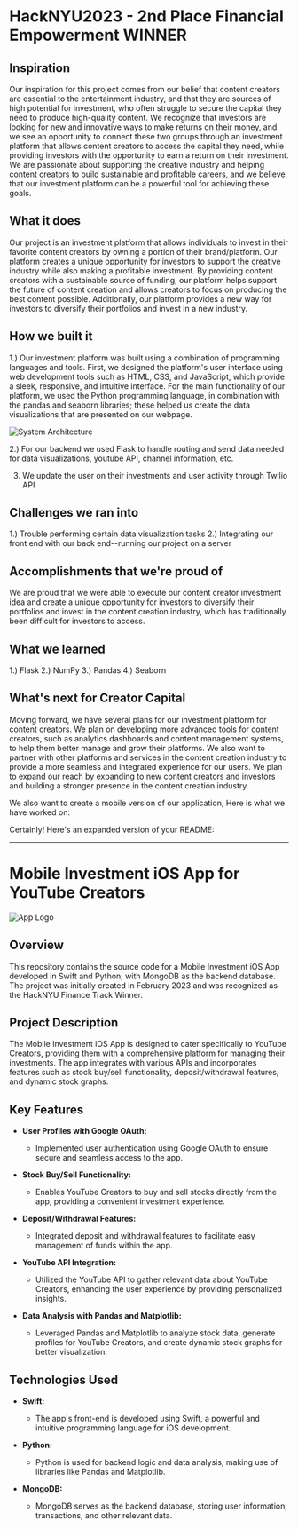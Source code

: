 # HackNYU2023 - 2nd Place Financial Empowerment WINNER


## Inspiration
Our inspiration for this project comes from our belief that content creators are essential to the entertainment industry, and that they are sources of high potential for investment, who often struggle to secure the capital they need to produce high-quality content. We recognize that investors are looking for new and innovative ways to make returns on their money, and we see an opportunity to connect these two groups through an investment platform that allows content creators to access the capital they need, while providing investors with the opportunity to earn a return on their investment. We are passionate about supporting the creative industry and helping content creators to build sustainable and profitable careers, and we believe that our investment platform can be a powerful tool for achieving these goals.

## What it does
Our project is an investment platform that allows individuals to invest in their favorite content creators by owning a portion of their brand/platform. Our platform creates a unique opportunity for investors to support the creative industry while also making a profitable investment. By providing content creators with a sustainable source of funding, our platform helps support the future of content creation and allows creators to focus on producing the best content possible. Additionally, our platform provides a new way for investors to diversify their portfolios and invest in a new industry. 

## How we built it
1.) Our investment platform was built using a combination of programming languages and tools. First, we designed the platform's user interface using web development tools such as HTML, CSS, and JavaScript, which provide a sleek, responsive, and intuitive interface. For the main functionality of our platform, we used the Python programming language, in combination with the pandas and seaborn libraries; these helped us create the data visualizations that are presented on our webpage. 

![System Architecture](https://gateway.estuary.tech/gw/ipfs/bafkreiaa6gt3rr4eynjwl53onqycbltulhf46r4nfhen5swezwtmaunt7m)

2.) For our backend we used Flask to handle routing and send data needed for data visualizations, youtube API, channel information, etc. 

3. We update the user on their investments and user activity through Twilio API

## Challenges we ran into
1.) Trouble performing certain data visualization tasks
2.) Integrating our front end with our back end--running our project on a server

## Accomplishments that we're proud of
We are proud that we were able to execute our content creator investment idea and create a unique opportunity for investors to diversify their portfolios and invest in the content creation industry, which has traditionally been difficult for investors to access.

## What we learned
1.) Flask
2.) NumPy
3.) Pandas
4.) Seaborn

## What's next for Creator Capital
Moving forward, we have several plans for our investment platform for content creators. We plan on developing more advanced tools for content creators, such as analytics dashboards and content management systems, to help them better manage and grow their platforms. We also want to partner with other platforms and services in the content creation industry to provide a more seamless and integrated experience for our users. We plan to expand our reach by expanding to new content creators and investors and building a stronger presence in the content creation industry.

We also want to create a mobile version of our application, Here is what we have worked on:

Certainly! Here's an expanded version of your README:

---

# Mobile Investment iOS App for YouTube Creators

![App Logo](link/to/app-logo.png) <!-- Replace with your app logo image link -->

## Overview

This repository contains the source code for a Mobile Investment iOS App developed in Swift and Python, with MongoDB as the backend database. The project was initially created in February 2023 and was recognized as the HackNYU Finance Track Winner.

## Project Description

The Mobile Investment iOS App is designed to cater specifically to YouTube Creators, providing them with a comprehensive platform for managing their investments. The app integrates with various APIs and incorporates features such as stock buy/sell functionality, deposit/withdrawal features, and dynamic stock graphs.

## Key Features

- **User Profiles with Google OAuth:**
  - Implemented user authentication using Google OAuth to ensure secure and seamless access to the app.

- **Stock Buy/Sell Functionality:**
  - Enables YouTube Creators to buy and sell stocks directly from the app, providing a convenient investment experience.

- **Deposit/Withdrawal Features:**
  - Integrated deposit and withdrawal features to facilitate easy management of funds within the app.

- **YouTube API Integration:**
  - Utilized the YouTube API to gather relevant data about YouTube Creators, enhancing the user experience by providing personalized insights.

- **Data Analysis with Pandas and Matplotlib:**
  - Leveraged Pandas and Matplotlib to analyze stock data, generate profiles for YouTube Creators, and create dynamic stock graphs for better visualization.

## Technologies Used

- **Swift:**
  - The app's front-end is developed using Swift, a powerful and intuitive programming language for iOS development.

- **Python:**
  - Python is used for backend logic and data analysis, making use of libraries like Pandas and Matplotlib.

- **MongoDB:**
  - MongoDB serves as the backend database, storing user information, transactions, and other relevant data.



